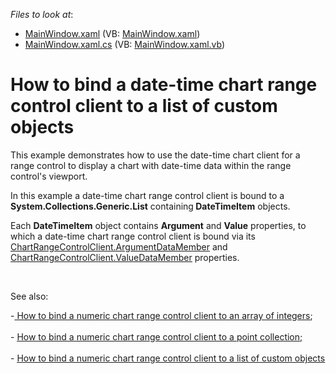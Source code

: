 <!-- default file list -->
*Files to look at*:

* [MainWindow.xaml](./CS/DateTimeChartRangeControlClient/MainWindow.xaml) (VB: [MainWindow.xaml](./VB/DateTimeChartRangeControlClient/MainWindow.xaml))
* [MainWindow.xaml.cs](./CS/DateTimeChartRangeControlClient/MainWindow.xaml.cs) (VB: [MainWindow.xaml.vb](./VB/DateTimeChartRangeControlClient/MainWindow.xaml.vb))
<!-- default file list end -->
# How to bind a date-time chart range control client to a list of custom objects


<p>This example demonstrates how to use the date-time chart client for a range control to display a chart with date-time data within the range control's viewport.</p><p>In this example a date-time chart range control client is bound to a <strong>System.Collections.Generic.List</strong> containing<strong> </strong><strong>DateTime</strong><strong>Item</strong> objects.<br />
</p><p>Each <strong>DateTime</strong><strong>Item</strong> object contains <strong>Argument</strong> and <strong>Value</strong> properties, to which a date-time chart range control client is bound via its <a href="https://documentation.devexpress.com/#WPF/DevExpressXpfChartsRangeControlClientChartRangeControlClient_ArgumentDataMembertopic"><u>ChartRangeControlClient.ArgumentDataMember</u></a> and <a href="https://documentation.devexpress.com/#WPF/DevExpressXpfChartsRangeControlClientChartRangeControlClient_ValueDataMembertopic"><u>ChartRangeControlClient.ValueDataMember</u></a> properties. </p><br />
<p>See also:</p><p>-<u> </u><a href="https://www.devexpress.com/Support/Center/CodeCentral/ViewExample.aspx?exampleId=E5110"><u>How to bind a numeric chart range control client to an array of integers</u></a>;<u><br />
</u><br />
- <a href="https://www.devexpress.com/Support/Center/CodeCentral/ViewExample.aspx?exampleId=E5190"><u>How to bind a numeric chart range control client to a point collection</u></a><u>;</u><u><br />
</u><u><br />
</u>- <a href="https://www.devexpress.com/Support/Center/CodeCentral/ViewExample.aspx?exampleId=E5193"><u>How to bind a numeric chart range control client to a list of custom objects</u></a></p>

<br/>


